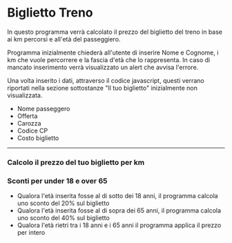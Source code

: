 # Biglietto Treno 
In questo programma verrà calcolato il prezzo del biglietto del treno in base ai km percorsi e all'età del passeggiero. 

Programma inizialmente chiederà all'utente di inserire Nome e Cognome, i km che vuole percorrere e la fascia d'età che lo rappresenta. In caso di mancato inserimento verrà visualizzato un alert che avvisa l'errore. 

Una volta inserito i dati, attraverso il codice javascript, questi verrano riportati nella sezione sottostanze "Il tuo biglietto" inizialmente non visualizzata. 
* Nome passeggero
* Offerta
* Carozza
* Codice CP 
* Costo biglietto
------
### Calcolo il prezzo del tuo biglietto per km 

### Sconti per under 18 e over 65
* Qualora l'età inserita fosse al di sotto dei 18 anni, il programma calcola uno sconto del 20% sul biglietto 
* Qualora l'età inserita fosse al di sopra dei 65 anni, il programma calcola uno sconto del 40% sul biglietto 
* Qualora l'età rietri tra i 18 anni e i 65 anni il programma applica il prezzo per intero 
